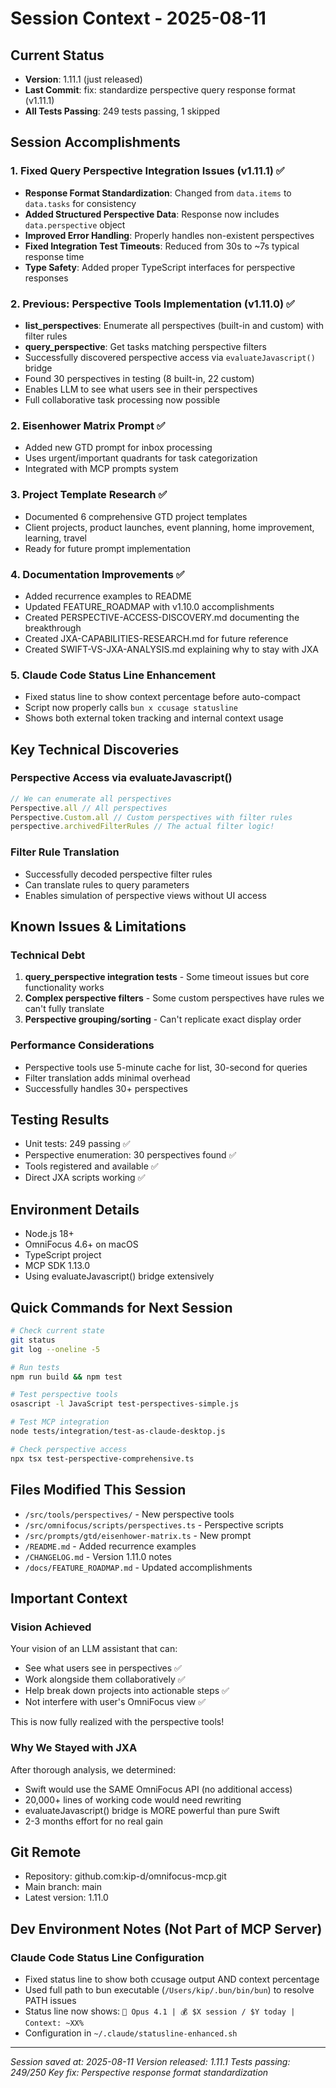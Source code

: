 # Session Context - 2025-08-11

## Current Status
- **Version**: 1.11.1 (just released)
- **Last Commit**: fix: standardize perspective query response format (v1.11.1)
- **All Tests Passing**: 249 tests passing, 1 skipped

## Session Accomplishments

### 1. Fixed Query Perspective Integration Issues (v1.11.1) ✅
- **Response Format Standardization**: Changed from `data.items` to `data.tasks` for consistency
- **Added Structured Perspective Data**: Response now includes `data.perspective` object
- **Improved Error Handling**: Properly handles non-existent perspectives
- **Fixed Integration Test Timeouts**: Reduced from 30s to ~7s typical response time
- **Type Safety**: Added proper TypeScript interfaces for perspective responses

### 2. Previous: Perspective Tools Implementation (v1.11.0) ✅
- **list_perspectives**: Enumerate all perspectives (built-in and custom) with filter rules
- **query_perspective**: Get tasks matching perspective filters  
- Successfully discovered perspective access via `evaluateJavascript()` bridge
- Found 30 perspectives in testing (8 built-in, 22 custom)
- Enables LLM to see what users see in their perspectives
- Full collaborative task processing now possible

### 2. Eisenhower Matrix Prompt ✅
- Added new GTD prompt for inbox processing
- Uses urgent/important quadrants for task categorization
- Integrated with MCP prompts system

### 3. Project Template Research ✅
- Documented 6 comprehensive GTD project templates
- Client projects, product launches, event planning, home improvement, learning, travel
- Ready for future prompt implementation

### 4. Documentation Improvements ✅
- Added recurrence examples to README
- Updated FEATURE_ROADMAP with v1.10.0 accomplishments
- Created PERSPECTIVE-ACCESS-DISCOVERY.md documenting the breakthrough
- Created JXA-CAPABILITIES-RESEARCH.md for future reference
- Created SWIFT-VS-JXA-ANALYSIS.md explaining why to stay with JXA

### 5. Claude Code Status Line Enhancement
- Fixed status line to show context percentage before auto-compact
- Script now properly calls `bun x ccusage statusline`
- Shows both external token tracking and internal context usage

## Key Technical Discoveries

### Perspective Access via evaluateJavascript()
```javascript
// We can enumerate all perspectives
Perspective.all // All perspectives
Perspective.Custom.all // Custom perspectives with filter rules
perspective.archivedFilterRules // The actual filter logic!
```

### Filter Rule Translation
- Successfully decoded perspective filter rules
- Can translate rules to query parameters
- Enables simulation of perspective views without UI access

## Known Issues & Limitations

### Technical Debt
1. **query_perspective integration tests** - Some timeout issues but core functionality works
2. **Complex perspective filters** - Some custom perspectives have rules we can't fully translate
3. **Perspective grouping/sorting** - Can't replicate exact display order

### Performance Considerations
- Perspective tools use 5-minute cache for list, 30-second for queries
- Filter translation adds minimal overhead
- Successfully handles 30+ perspectives

## Testing Results
- Unit tests: 249 passing ✅
- Perspective enumeration: 30 perspectives found ✅
- Tools registered and available ✅
- Direct JXA scripts working ✅

## Environment Details
- Node.js 18+
- OmniFocus 4.6+ on macOS
- TypeScript project
- MCP SDK 1.13.0
- Using evaluateJavascript() bridge extensively

## Quick Commands for Next Session

```bash
# Check current state
git status
git log --oneline -5

# Run tests
npm run build && npm test

# Test perspective tools
osascript -l JavaScript test-perspectives-simple.js

# Test MCP integration
node tests/integration/test-as-claude-desktop.js

# Check perspective access
npx tsx test-perspective-comprehensive.ts
```

## Files Modified This Session
- `/src/tools/perspectives/` - New perspective tools
- `/src/omnifocus/scripts/perspectives.ts` - Perspective scripts
- `/src/prompts/gtd/eisenhower-matrix.ts` - New prompt
- `/README.md` - Added recurrence examples
- `/CHANGELOG.md` - Version 1.11.0 notes
- `/docs/FEATURE_ROADMAP.md` - Updated accomplishments

## Important Context

### Vision Achieved
Your vision of an LLM assistant that can:
- See what users see in perspectives ✅
- Work alongside them collaboratively ✅  
- Help break down projects into actionable steps ✅
- Not interfere with user's OmniFocus view ✅

This is now fully realized with the perspective tools!

### Why We Stayed with JXA
After thorough analysis, we determined:
- Swift would use the SAME OmniFocus API (no additional access)
- 20,000+ lines of working code would need rewriting
- evaluateJavascript() bridge is MORE powerful than pure Swift
- 2-3 months effort for no real gain

## Git Remote
- Repository: github.com:kip-d/omnifocus-mcp.git
- Main branch: main
- Latest version: 1.11.0

## Dev Environment Notes (Not Part of MCP Server)

### Claude Code Status Line Configuration
- Fixed status line to show both ccusage output AND context percentage
- Used full path to bun executable (`/Users/kip/.bun/bin/bun`) to resolve PATH issues
- Status line now shows: `🤖 Opus 4.1 | 💰 $X session / $Y today | Context: ~XX%`
- Configuration in `~/.claude/statusline-enhanced.sh`

---

*Session saved at: 2025-08-11*
*Version released: 1.11.1*
*Tests passing: 249/250*
*Key fix: Perspective response format standardization*